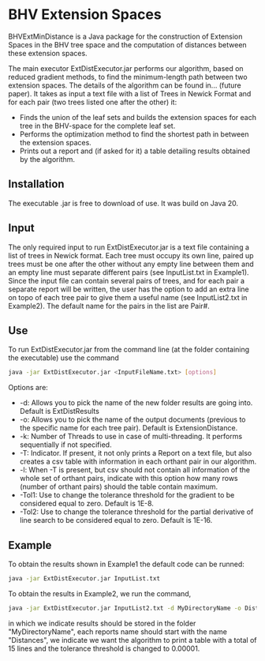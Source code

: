 # BHV Extension Spaces

BHVExtMinDistance is a Java package for the construction of Extension Spaces in the BHV tree space and the computation of distances between these extension spaces. 

The main executor ExtDistExecutor.jar performs our algorithm, based on reduced gradient methods, to find the minimum-length path between two extension spaces. The details of the algorithm can be found in... (future paper). It takes as input a text file with a list of Trees in Newick Format and for each pair (two trees listed one after the other) it: 

- Finds the union of the leaf sets and builds the extension spaces for each tree in the BHV-space for the complete leaf set. 
- Performs the optimization method to find the shortest path in between the extension spaces.
- Prints out a report and (if asked for it) a table detailing  results obtained by the algorithm.
    
## Installation 

The executable .jar is free to download of use. It was build on Java 20. 

## Input

The only required input to run ExtDistExecutor.jar is a text file containing a list of trees in Newick format. Each tree must occupy its own line, paired up trees must be one after the other without any empty line between them and an empty line must separate different pairs (see InputList.txt in Example1). Since the input file can contain several pairs of trees, and for each pair a separate report will be written, the user has the option to add an extra line on topo of each tree pair to give them a useful name (see InputList2.txt in Example2). The default name for the pairs in the list are Pair\#.   

## Use

To run ExtDistExecutor.jar from the command line (at the folder containing the executable) use the command

```sh
java -jar ExtDistExecutor.jar <InputFileName.txt> [options]
```

Options are: 

- -d: Allows you to pick the name of the new folder results are going into. Default is ExtDistResults
- -o: Allows you to pick the name of the output documents (previous to the specific name for each tree pair). Default is ExtensionDistance. 
- -k: Number of Threads to use in case of multi-threading. It performs sequentially if not specified. 
- -T: Indicator. If present, it not only prints a Report on a text file, but also creates a csv table with information in each orthant pair in our algorithm. 
- -l: When -T is present, but csv should not contain all information of the whole set of orthant pairs, indicate with this option how many rows (number of orthant pairs) should the table contain maximum. 
- -Tol1: Use to change the tolerance threshold for the gradient to be considered equal to zero. Default is 1E-8.
- -Tol2: Use to change the tolerance threshold for the partial derivative of line search to be considered equal to zero. Default is 1E-16. 

## Example

To obtain the results shown in Example1 the default code can be runned: 

```sh
java -jar ExtDistExecutor.jar InputList.txt
```

To obtain the results in Example2, we run the command,

```sh
java -jar ExtDistExecutor.jar InputList2.txt -d MyDirectoryName -o Distances -T -l 15 -Tol1 0.00001
```

in which we indicate results should be stored in the folder "MyDirectoryName", each reports name should start with the name "Distances", we indicate we want the algorithm to print a table with a total of 15 lines and the tolerance threshold is changed to 0.00001. 
